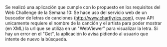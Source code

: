 Se realizó una aplicación que cumple con lo propuesto en los requisitos del Web Challenge de la Semana 10:
Se hace uso del servicio web de un buscador de letras de canciones (http://www.chartlyrics.com), cuya API unicamente requiere el 
nombre de la canción y el artista para poder mostrar (en XML) la url que se utiliza en un "WebViewer" para visualizar la letra.
Si hay un error en el "Get", la aplicación lo avisa pidiendo al usuario que intente de nuevo la búsqueda.
